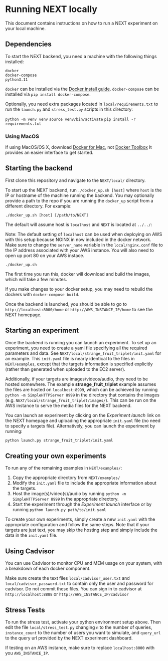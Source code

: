 # Running NEXT locally
This document contains instructions on how to run a NEXT experiment on your local machine.


## Dependencies

To start the NEXT backend, you need a machine with the following things installed:

```
docker
docker-compose
python3.11
```

`docker` can be installed via the [Docker install guide]. `docker-compose` can
be installed via `pip install docker-compose`.

Optionally, you need extra packages located in `local/requirements.txt` to run the `launch.py` and `stress_test.py` scripts in this directory:

`python -m venv venv`
`source venv/bin/activate`
`pip install -r requirements.txt`


### Using MacOS
If using MacOS/OS X, download [Docker for Mac], not [Docker Toolbox] It
provides an easier interface to get started.

[Docker for Mac]:https://docs.docker.com/engine/installation/mac/#/docker-for-mac

[Docker install guide]:https://docs.docker.com/v1.8/installation/

[Docker Toolbox]:https://www.docker.com/products/docker-toolbox


## Starting the backend

First clone this repository and navigate to the `NEXT/local/` directory.

To start up the NEXT backend, run `./docker_up.sh [host]` where `host`
is the IP or hostname of the machine running the backend.  You may
optionally provide a path to the repo if you are running the
`docker_up` script from a different directory.  For example:

```
./docker_up.sh [host] [/path/to/NEXT]
```

The default will assume host is `localhost` and `NEXT` is located at `../../`:

Note: The default setting of `localhost` can be used when deploying on AWS with this setup because NGINX in now included in the docker network.
Make sure to change the `server_name` variable in the `local/nginx.conf` file to the IP address associated with your AWS instance. You will also need to open up port 80 on your AWS instace.

```
./docker_up.sh
```

The first time you run this, docker will download and build the images, which will take a few minutes.

If you make changes to your docker setup, you may need to rebuild the dockers with `docker-compose build`.

Once the backend is launched, you should be able to go to `http://localhost:8000/home` or `http://AWS_INSTANCE_IP/home` to see the NEXT homepage.


## Starting an experiment

Once the backend is running you can launch an experiment.  To set up an experiment, you need to create a yaml file specifying all
the required parameters and data. See `NEXT/local/strange_fruit_triplet/init.yaml`
for an example.  This `init.yaml` file is nearly identical to the files in `NEXT/examples`,
except that the targets information is specified explicitly (rather than generated when uploaded to the EC2 server).

Additionally, if your targets are images/videos/audio, they need to be hosted somewhere.
The example **strange_fruit_triplet** example assumes the files are hosted on `localhost:8999`,
which can be achieved by running
`python -m SimpleHTTPServer 8999` in the directory that contains the images (e.g.
`NEXT/local/strange_fruit_triplet/images/`). This can be run on the AWS instance to serve the media files for the NEXT backend.

You can launch an experiment by clicking on the *Experiment launch* link on the NEXT homepage and uploading the
appropriate `init.yaml` file (no need to specify a targets file).
Alternatively, you can launch the experiment by running:
```bash
python launch.py strange_fruit_triplet/init.yaml
```


## Creating your own experiments
To run any of the remaining examples in `NEXT/examples/`:

1. Copy the appropriate directory from `NEXT/examples/`
2. Modify the `init.yaml` file to include the appropriate information about the targets.
3. Host the image(s)/video(s)/audio by running `python -m SimpleHTTPServer 8999` in the appropriate directory.
4. Start the experiment through the *Experiment launch* interface or by running `python launch.py path/to/init.yaml`

To create your own experiments, simply create a new `init.yaml` with the appropriate configuration
and follow the same steps. Note that if your targets are just text, you may skip the hosting step
and simply include the data in the `init.yaml` file.


## Using Cadvisor
You can use Cadvisor to monitor CPU and MEM usage on your system, with a breakdown of each docker component.

Make sure create the text files `local/cadvisor_user.txt` and  `local/cadvisor_password.txt` to contain only the user and password for cadvisor.
Do not commit these files.
You can sign in to cadvisor at `http://localhost:8888` or `http://AWS_INSTANCE_IP/cadvisor`


## Stress Tests
To run the stress test, activate your python environment setup above. Then edit the file `local/stress_test.py` changing `n` to the number of queries,
`instance_count` to the number of users you want to simulate, and `query_url` to the query url provided by the NEXT experiment dashboard.

If testing on an AWS instance, make sure to replace `localhost:8000` with you `AWS_INSTANCE_IP`.
